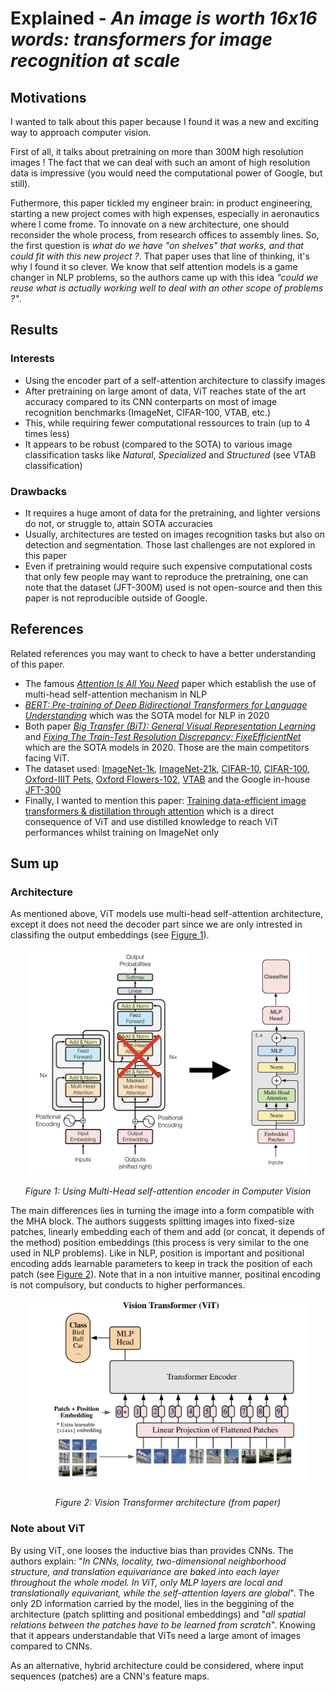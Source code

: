 # Explained - *An image is worth 16x16 words: transformers for image recognition at scale*

## Motivations
I wanted to talk about this paper because I found it was a new and exciting way to approach computer vision. 

First of all, it talks about pretraining on more than 300M high resolution images ! The fact that we can deal with such an amont of high resolution data is impressive (you would need the computational power of Google, but still). 

Futhermore, this paper tickled my engineer brain: in product engineering, starting a new project comes with high expenses, especially in aeronautics where I come frome. To innovate on a new architecture, one should reconsider the whole process, from research offices to assembly lines. So, the first question is *what do we have "on shelves" that works, and that could fit with this new project ?*. That paper uses that line of thinking, it's why I found it so clever. We know that self attention models is a game changer in NLP problems, so the authors came up with this idea *"could we reuse what is actually working well to deal with an other scope of problems ?"*.

## Results
### Interests
* Using the encoder part of a self-attention architecture to classify images
* After pretraining on large amont of data, ViT reaches state of the art accuracy compared to its CNN conterparts on most of image recognition benchmarks (ImageNet, CIFAR-100, VTAB, etc.)
* This, while requiring fewer computational ressources to train (up to 4 times less)
* It appears to be robust (compared to the SOTA) to various image classification tasks like *Natural*, *Specialized* and *Structured* (see VTAB classification)

### Drawbacks
* It requires a huge amont of data for the pretraining, and lighter versions do not, or struggle to, attain SOTA accuracies
* Usually, architectures are tested on images recognition tasks but also on detection and segmentation. Those last challenges are not explored in this paper
* Even if pretraining would require such expensive computational costs that only few people may want to reproduce the pretraining, one can note that the dataset (JFT-300M) used is not open-source and then this paper is not reproducible outside of Google.

## References
Related references you may want to check to have a better understanding of this paper.

* The famous [*Attention Is All You Need*](https://arxiv.org/pdf/1706.03762.pdf) paper which establish the use of multi-head self-attention mechanism in NLP
* [*BERT: Pre-training of Deep Bidirectional Transformers for Language Understanding*]() which was the SOTA model for NLP in 2020
* Both paper [*Big Transfer (BiT):
General Visual Representation Learning*](https://arxiv.org/pdf/1912.11370.pdf) and [*Fixing The Train-Test Resolution Discrepancy: FixeEfficientNet*](https://arxiv.org/pdf/2003.08237.pdf) which are the SOTA models in 2020. Those are the main competitors facing ViT.
* The dataset used: [ImageNet-1k](https://image-net.org/static_files/papers/imagenet_cvpr09.pdf), [ImageNet-21k](https://image-net.org/static_files/papers/imagenet_cvpr09.pdf), [CIFAR-10](https://www.cs.toronto.edu/~kriz/cifar.html), [CIFAR-100](https://www.cs.toronto.edu/~kriz/cifar.html), [Oxford-IIIT Pets](https://www.robots.ox.ac.uk/~vgg/data/pets/), [Oxford Flowers-102](https://www.robots.ox.ac.uk/~vgg/data/flowers/102/), [VTAB](https://arxiv.org/pdf/1910.04867.pdf) and the Google in-house [JFT-300](https://arxiv.org/pdf/2106.04560.pdf)
* Finally, I wanted to mention this paper: [Training data-efficient image transformers & distillation through attention](https://arxiv.org/pdf/2012.12877.pdf) which is a direct consequence of ViT and use distilled knowledge to reach ViT performances whilst training on ImageNet only

## Sum up

### Architecture
As mentioned above, ViT models use multi-head self-attention architecture, except it does not need the decoder part since we are only intrested in classifing the output embeddings (see [Figure 1](#fig1)).

<p align="center">
    <img src="contents/NLP2CV_transformer.png?raw=true" width="450" name="fig1"/>
</p>
<p align="center">
    <em> Figure 1: Using Multi-Head self-attention encoder in Computer Vision</em>
</p>

The main differences lies in turning the image into a form compatible with the MHA block. The authors suggests splitting images into fixed-size patches, linearly embedding each of them and add (or concat, it depends of the method) position embeddings (this process is very similar to the one used in NLP problems). Like in NLP, position is important and positional encoding adds learnable parameters to keep in track the position of each patch (see [Figure 2](#fig2)). Note that in a non intuitive manner, positinal encoding is not compulsory, but conducts to higher performances.

<p align="center">
    <img src="contents/ViT.png?raw=true" width="450" name="fig2"/>
</p>
<p align="center">
    <em> Figure 2: Vision Transformer architecture (from paper)</em>
</p>

### Note about ViT
By using ViT, one looses the inductive bias than provides CNNs. The authors explain: "*In CNNs, locality, two-dimensional neighborhood structure, and translation equivariance are baked into each layer throughout the whole model. In ViT, only MLP layers are local and translationally equivariant, while the self-attention layers are global*". The only 2D information carried by the model, lies in the beggining of the architecture (patch splitting and positional embeddings) and "*all spatial relations between the patches have to be learned from scratch*". Knowing that it appears understandable that ViTs need a large amont of images compared to CNNs.

As an alternative, hybrid architecture could be considered, where input sequences (patches) are a CNN's feature maps.

